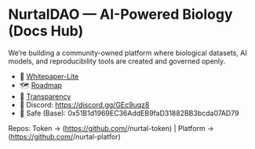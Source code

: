 # NurtalDAO — AI-Powered Biology (Docs Hub)

We’re building a community-owned platform where biological datasets, AI models, and reproducibility tools are created and governed openly.

- 📜 [Whitepaper-Lite](./whitepaper-lite.md)
- 🗺️ [Roadmap](./roadmap.md)
- 🪪 [Transparency](./transparency.md)
- 💬 Discord: https://discord.gg/GEc9uqz8
- 🧾 Safe (Base): 0x51B1d1969EC36AddEB9faD31882BB3bcda07AD79

Repos: Token → (https://github.com/<org>/nurtal-token) | Platform → (https://github.com/<org>/nurtal-platfor)
